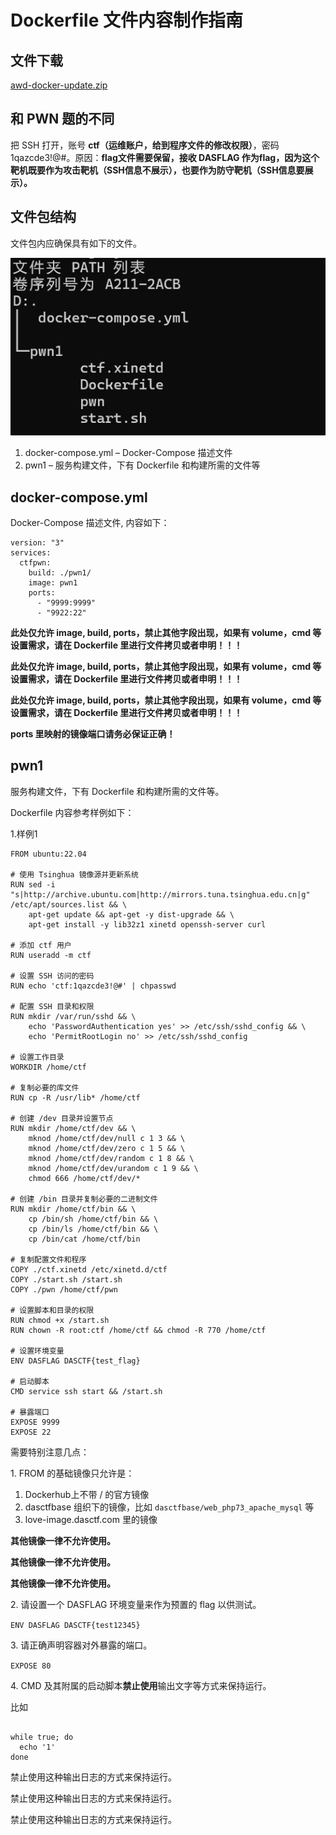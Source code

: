 # Dockerfile 文件内容制作指南
文件下载
----

[awd-docker-update.zip](../%E6%96%87%E4%BB%B6%E4%B8%8B%E8%BD%BD/awd-docker-update.zip)

和 PWN 题的不同
----------

把 SSH 打开，账号 **ctf（运维账户，给到程序文件的修改权限）**，密码 1qazcde3!@#。原因：**flag文件需要保留，接收 DASFLAG 作为flag，因为这个靶机既要作为攻击靶机（SSH信息不展示），也要作为防守靶机（SSH信息要展示）。**

文件包结构
-----

文件包内应确保具有如下的文件。

![](Dockerfile%20%E6%96%87%E4%BB%B6%E5%86%85%E5%AE%B9%E5%88%B6%E4%BD%9C%E6%8C%87%E5%8D%97_image.png)

1.  docker-compose.yml – Docker-Compose 描述文件
2.  pwn1 – 服务构建文件，下有 Dockerfile 和构建所需的文件等

docker-compose.yml
------------------

Docker-Compose 描述文件, 内容如下：

```
version: "3"
services:
  ctfpwn:
    build: ./pwn1/
    image: pwn1
    ports:
      - "9999:9999"
      - "9922:22"
```

**此处仅允许 image, build, ports，禁止其他字段出现，如果有 volume，cmd 等设置需求，请在 Dockerfile 里进行文件拷贝或者申明！！！**

**此处仅允许 image, build, ports，禁止其他字段出现，如果有 volume，cmd 等设置需求，请在 Dockerfile 里进行文件拷贝或者申明！！！**

**此处仅允许 image, build, ports，禁止其他字段出现，如果有 volume，cmd 等设置需求，请在 Dockerfile 里进行文件拷贝或者申明！！！**

**ports 里映射的镜像端口请务必保证正确！**

pwn1
----

服务构建文件，下有 Dockerfile 和构建所需的文件等。

Dockerfile 内容参考样例如下：

1.样例1 

```
FROM ubuntu:22.04

# 使用 Tsinghua 镜像源并更新系统
RUN sed -i "s|http://archive.ubuntu.com|http://mirrors.tuna.tsinghua.edu.cn|g" /etc/apt/sources.list && \
    apt-get update && apt-get -y dist-upgrade && \
    apt-get install -y lib32z1 xinetd openssh-server curl

# 添加 ctf 用户
RUN useradd -m ctf

# 设置 SSH 访问的密码
RUN echo 'ctf:1qazcde3!@#' | chpasswd

# 配置 SSH 目录和权限
RUN mkdir /var/run/sshd && \
    echo 'PasswordAuthentication yes' >> /etc/ssh/sshd_config && \
    echo 'PermitRootLogin no' >> /etc/ssh/sshd_config

# 设置工作目录
WORKDIR /home/ctf

# 复制必要的库文件
RUN cp -R /usr/lib* /home/ctf

# 创建 /dev 目录并设置节点
RUN mkdir /home/ctf/dev && \
    mknod /home/ctf/dev/null c 1 3 && \
    mknod /home/ctf/dev/zero c 1 5 && \
    mknod /home/ctf/dev/random c 1 8 && \
    mknod /home/ctf/dev/urandom c 1 9 && \
    chmod 666 /home/ctf/dev/*

# 创建 /bin 目录并复制必要的二进制文件
RUN mkdir /home/ctf/bin && \
    cp /bin/sh /home/ctf/bin && \
    cp /bin/ls /home/ctf/bin && \
    cp /bin/cat /home/ctf/bin

# 复制配置文件和程序
COPY ./ctf.xinetd /etc/xinetd.d/ctf
COPY ./start.sh /start.sh
COPY ./pwn /home/ctf/pwn

# 设置脚本和目录的权限
RUN chmod +x /start.sh
RUN chown -R root:ctf /home/ctf && chmod -R 770 /home/ctf

# 设置环境变量
ENV DASFLAG DASCTF{test_flag}

# 启动脚本
CMD service ssh start && /start.sh

# 暴露端口
EXPOSE 9999
EXPOSE 22
```

需要特别注意几点：

1\. FROM 的基础镜像只允许是：

1.   Dockerhub上不带 / 的官方镜像
2.  dasctfbase 组织下的镜像，比如 `dasctfbase/web_php73_apache_mysql` 等
3.  love-image.dasctf.com 里的镜像
    

**其他镜像一律不允许使用。**

**其他镜像一律不允许使用。**

**其他镜像一律不允许使用。**

2\. 请设置一个 DASFLAG 环境变量来作为预置的 flag 以供测试。

`ENV DASFLAG DASCTF{test12345}`

3\. 请正确声明容器对外暴露的端口。

`EXPOSE 80`

4\. CMD 及其附属的启动脚本**禁止使用**输出文字等方式来保持运行。

比如

```

while true; do
  echo '1'
done
```

禁止使用这种输出日志的方式来保持运行。

禁止使用这种输出日志的方式来保持运行。

禁止使用这种输出日志的方式来保持运行。